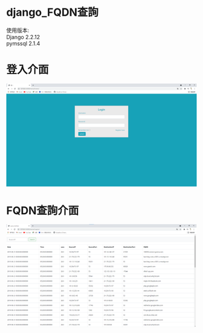 # django_FQDN查詢
使用版本:  
Django 2.2.12  
pymssql 2.1.4  
# 登入介面
![image](picture/login.png)
# FQDN查詢介面
![image](picture/query_interface.png)

